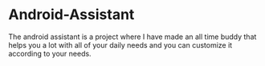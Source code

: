 # Android-Assistant
The android assistant is a project where I have made an all time buddy that helps you a lot with all of your daily needs and you can customize it according to your needs.
